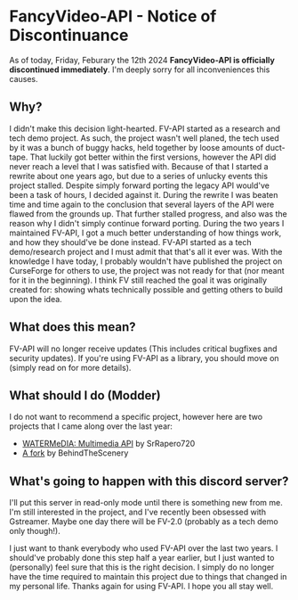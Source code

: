 # FancyVideo-API - Notice of Discontinuance
As of today, Friday, Feburary the 12th 2024 **FancyVideo-API is officially discontinued immediately**. I'm deeply sorry for all inconveniences this causes.

## Why?
I didn't make this decision light-hearted. FV-API started as a research and tech demo project. As such, the project wasn't well planed, the tech used by it was a bunch of buggy hacks, held together by loose amounts of duct-tape. That luckily got better within the first versions, however the API did never reach a level that I was satisfied with. Because of that I started a rewrite about one years ago, but due to a series of unlucky events this project stalled. Despite simply forward porting the legacy API would've been a task of hours, I decided against it. During the rewrite I was beaten time and time again to the conclusion that several layers of the API were flawed from the grounds up. That further stalled progress, and also was the reason why I didn't simply continue forward porting. During the two years I maintained FV-API, I got a much better understanding of how things work, and how they should've be done instead. 
FV-API started as a tech demo/research project and I must admit that that's all it ever was. With the knowledge I have today, I probably wouldn't have published the project on CurseForge for others to use, the project was not ready for that (nor meant for it in the beginning). I think FV still reached the goal it was originally  created for: showing whats technically possible and getting others to build upon the idea.

## What does this mean?
FV-API will no longer receive updates (This includes critical bugfixes and security updates). If you're using FV-API as a library, you should move on (simply read on for more details).

## What should I do (Modder)
I do not want to recommend a specific project, however here are two projects that I came along over the last year:
- [WATERMeDIA: Multimedia API](https://www.curseforge.com/minecraft/mc-mods/watermedia) by SrRapero720
- [A fork](https://github.com/BehindTheScenery/FancyVideo-API) by BehindTheScenery

## What's going to happen with this discord server?
I'll put this server in read-only mode until there is something new from me.
I'm still interested in the project, and I've recently been obsessed with Gstreamer. Maybe one day there will be FV-2.0 (probably as a tech demo only though!).


I just want to thank everybody who used FV-API over the last two years. I should've probably done this step half a year earlier, but I just wanted to (personally) feel sure that this is the right decision. I simply do no longer have the time required to maintain this project due to things that changed in my personal life. Thanks again for using FV-API. I hope you all stay well. 
